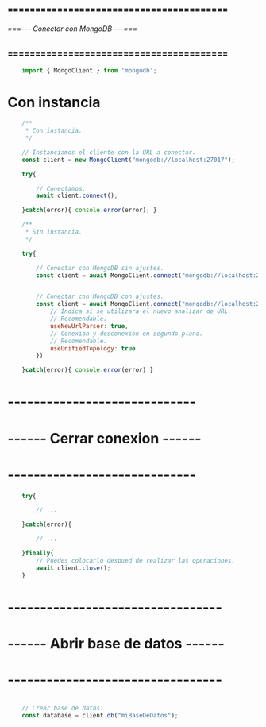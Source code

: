 ### ======================================== ###
###### ===--- Conectar con MongoDB ---=== ######
### ======================================== ###

```js
	import { MongoClient } from 'mongodb';
```

# Con instancia

```js
	/**
	 * Con instancia.
	 */

	// Instanciamos el cliente con la URL a conectar.
	const client = new MongoClient("mongodb://localhost:27017");

	try{

		// Conectamos.
		await client.connect();

	}catch(error){ console.error(error); }

	/**
	 * Sin instancia.
	 */

	try{

		// Conectar con MongoDB sin ajustes.
		const client = await MongoClient.connect("mongodb://localhost:27017");


		// Conectar con MongoDB con ajustes.
		const client = await MongoClient.connect("mongodb://localhost:27017", {
			// Indica si se utilizara el nuevo analizar de URL.
			// Recomendable.
			useNewUrlParser: true, 
			// Conexion y desconexion en segundo plano.
			// Recomendable.
			useUnifiedTopology: true 
		})

	}catch(error){ console.error(error) }
```

# ----------------------------- #
# ------ Cerrar conexion ------ #
# ----------------------------- #

```js
	try{

		// ...

	}catch(error){

		// ...

	}finally{
		// Puedes colocarlo despued de realizar las operaciones.
		await client.close();
	}
```

# --------------------------------- #
# ------ Abrir base de datos ------ #
# --------------------------------- #

```js

	// Crear base de datos.
	const database = client.db("miBaseDeDatos");

```